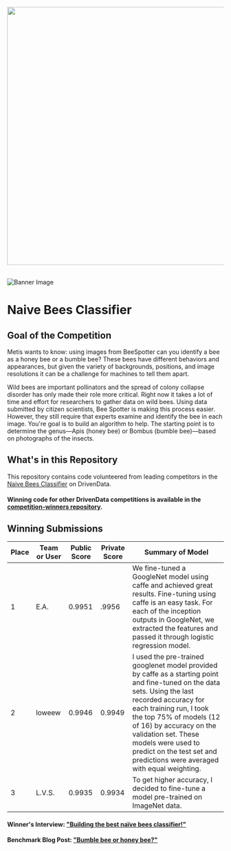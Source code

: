 [<img src='https://s3.amazonaws.com/drivendata-public-assets/logo-white-blue.png' width='600'>](https://www.drivendata.org/)
<br><br>

![Banner Image](https://s3.amazonaws.com/drivendata/comp_images/bombus_metis_tile.jpeg)

# Naive Bees Classifier
## Goal of the Competition
Metis wants to know: using images from BeeSpotter can you identify a bee as a honey bee or a bumble bee? These bees have different behaviors and appearances, but given the variety of backgrounds, positions, and image resolutions it can be a challenge for machines to tell them apart.

Wild bees are important pollinators and the spread of colony collapse disorder has only made their role more critical. Right now it takes a lot of time and effort for researchers to gather data on wild bees. Using data submitted by citizen scientists, Bee Spotter is making this process easier. However, they still require that experts examine and identify the bee in each image. You're goal is to build an algorithm to help. The starting point is to determine the genus—Apis (honey bee) or Bombus (bumble bee)—based on photographs of the insects.

## What's in this Repository
This repository contains code volunteered from leading competitors in the [Naive Bees Classifier](https://www.drivendata.org/competitions/8/) on DrivenData.

#### Winning code for other DrivenData competitions is available in the [competition-winners repository](https://github.com/drivendataorg/competition-winners).

## Winning Submissions

Place |Team or User | Public Score | Private Score | Summary of Model
--- | --- | --- | --- | ---
1 | E.A. | 0.9951 | .9956 | We fine-tuned a GoogleNet model using caffe and achieved great results. Fine-tuning using caffe is an easy task.  For each of the inception outputs in GoogleNet, we extracted the features and passed it through logistic regression model.
2 | loweew | 0.9946 | 0.9949 | I used the pre-trained googlenet model provided by caffe as a starting point and fine-tuned on the data sets.  Using the last recorded accuracy for each training run, I took the top 75% of models (12 of 16) by accuracy on the validation set.  These models were used to predict on the test set and predictions were averaged with equal weighting.
3 | L.V.S. | 0.9935 | 0.9934 | To get higher accuracy, I decided to fine-tune a model pre-trained on ImageNet data.


#### Winner's Interview: ["Building the best naïve bees classifier!"](http://blog.drivendata.org/2016/04/19/bees-winners/)

#### Benchmark Blog Post: ["Bumble bee or honey bee?"](http://blog.drivendata.org/2015/09/24/bees-benchmark/)
